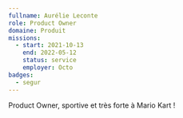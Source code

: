 ```yaml
---
fullname: Aurélie Leconte
role: Product Owner
domaine: Produit
missions:
  - start: 2021-10-13
    end: 2022-05-12
    status: service
    employer: Octo
badges:
  - segur
---
```


Product Owner, sportive et très forte à Mario Kart !
